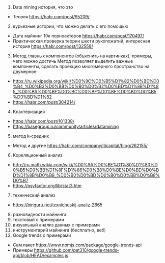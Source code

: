 1. Data mining история, что это
  * Теория https://habr.com/post/95209/
2. курьезные истории, что можно делать с его помощью
  * Дата майнинг 10к порноактеров https://habr.com/post/170497/
  * Практическая проверка теории шести рукопожатий, интересная история https://habr.com/post/132558/
3. Метод главных компонентов (объяснить на картинках), примеры, чего можно достичь
   Метод позволяет выделить важные компоненты, сделать проекцию многомерного пространство на двумерное
  * https://ru.wikipedia.org/wiki/%D0%9C%D0%B5%D1%82%D0%BE%D0%B4_%D0%B3%D0%BB%D0%B0%D0%B2%D0%BD%D1%8B%D1%85_%D0%BA%D0%BE%D0%BC%D0%BF%D0%BE%D0%BD%D0%B5%D0%BD%D1%82
  * https://habr.com/post/304214/
4. Кластеризация
  * https://habr.com/post/101338/
  * https://basegroup.ru/community/articles/datamining
5. метод k-средних
  * Метод и другие https://habr.com/company/iticapital/blog/262155/
6. Кореляционный анализ
  * http://ru.math.wikia.com/wiki/%D0%9A%D0%BE%D1%80%D1%80%D0%B5%D0%BB%D1%8F%D1%86%D0%B8%D0%BE%D0%BD%D0%BD%D1%8B%D0%B9_%D0%B0%D0%BD%D0%B0%D0%BB%D0%B8%D0%B7
  * https://psyfactor.org/lib/stat3.htm
7. технический анализ
  * https://binguru.net/texnicheskij-analiz-2665
8. разновидности майнинга
9. текстовый с примерами
10. визуальный анализ данных с примерами
11. инструментарий майнинга (бесплатно, веб)
12. Google trends с примерами
  * Сам пакет https://www.npmjs.com/package/google-trends-api
  * Примеры https://github.com/pat310/google-trends-api/blob/HEAD/examples.js

